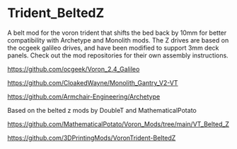 # Trident_BeltedZ

A belt mod for the voron trident that shifts the bed back by 10mm for better compatibility with Archetype and Monolith mods. The Z drives are based on the ocgeek galileo drives, and have been modified to support 3mm deck panels. Check out the mod repositories for their own assembly instructions.

https://github.com/ocgeek/Voron_2.4_Galileo

https://github.com/CloakedWayne/Monolith_Gantry_V2-VT

https://github.com/Armchair-Engineering/Archetype

Based on the belted z mods by DoubleT and MathematicalPotato

https://github.com/MathematicalPotato/Voron_Mods/tree/main/VT_Belted_Z

https://github.com/3DPrintingMods/VoronTrident-BeltedZ
